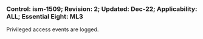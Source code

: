### Control: ism-1509; Revision: 2; Updated: Dec-22; Applicability: ALL; Essential Eight: ML3
<p>Privileged access events are logged.</p>